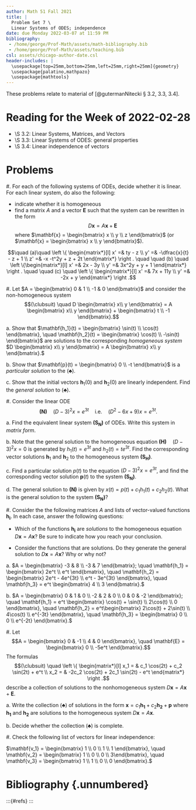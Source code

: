 ```yaml
---
author: Math 51 Fall 2021
title: |
  Problem Set 7 \
  Linear Systems of ODES; independence
date: due Monday 2022-03-07 at 11:59 PM
bibliography: 
 - /home/george/Prof-Math/assets/math-bibliography.bib
 - /home/george/Prof-Math/assets/teaching.bib 
csl: assets/chicago-author-date.csl
header-includes: |
  \usepackage[top=25mm,bottom=25mm,left=25mm,right=25mm]{geometry}
  \usepackage{palatino,mathpazo}
  \usepackage{mathtools}  
---
```


These problems relate to material of [@gutermanNitecki § 3.2, 3.3, 3.4]. 

# Reading for the Week of 2022-02-28

- \S 3.2: Linear Systems, Matrices, and Vectors
- \S 3.3: Linear Systems of ODES: general properties
- \S 3.4: Linear independence of vectors

# Problems 

#. For each of the following systems of ODEs, decide whether it is linear.
   For each linear system, do also the following:
   - indicate whether it is homogeneous
   - find a matrix $A$ and a vector $\mathbf{E}$ such that the system can
     be rewritten in the form $$D \mathbf{x} = A \mathbf{x} + \mathbf{E}$$ where
     $\mathbf{x} = \begin{bmatrix} x \\ y \\ z \end{bmatrix}$ (or
     $\mathbf{x} = \begin{bmatrix} x \\ y \end{bmatrix}$).
   
   $$\quad (a)\quad \left \{ \begin{matrix*}[l]
   x' =& ty - z \\
   y' =&  -\dfrac{x}{t} - z + 1 \\
   z' =&  -x -t^2y + z + 2t
   \end{matrix*} \right .
   \quad \quad (b) \quad \left \{\begin{matrix*}[l]
   x' =& 2x - 3y \\
   y' =& 3x^2y + y + 1
   \end{matrix*} \right .
   \quad \quad (c) \quad \left \{
   \begin{matrix*}[l]
   x' =& 7x + 11y \\
   y' =& -2x + y
   \end{matrix*}
   \right .$$

#. Let $A = \begin{bmatrix}
    0 & 1 \\
	-1 & 0 
   \end{bmatrix}$ and consider the non-homogeneous system 
   $$(\clubsuit) \quad D \begin{bmatrix} x\\ y \end{bmatrix} = A \begin{bmatrix} x\\
   y \end{bmatrix} + \begin{bmatrix} t \\ -1 \end{bmatrix}.$$
   
   a. Show that $\mathbf{h_1}(t) = \begin{bmatrix} \sin(t) \\ \cos(t)
      \end{bmatrix}, \quad \mathbf{h_2}(t) = \begin{bmatrix} \cos(t)
      \\ -\sin(t) \end{bmatrix}$ are solutions to the corresponding
      *homogeneous system* $D \begin{bmatrix} x\\ y \end{bmatrix} = A
      \begin{bmatrix} x\\ y \end{bmatrix}.$
   
   

   b. Show that $\mathbf{p}(t) = \begin{bmatrix} 0 \\ -t \end{bmatrix}$ is a
      *particular solution* to the $(\clubsuit)$.
   
   c. Show that the initial vectors $\mathbf{h}_1(0)$ and
      $\mathbf{h}_2(0)$ are linearly independent. Find the *general
      solution* to $(\clubsuit)$.
   
#. Consider the linear ODE
   $$\mathbf{(N)} \quad (D - 3)^2x = e^{3t} \quad \text{i.e.} \quad (D^2 - 6x + 9)x = e^{3t}.$$
   
   a. Find the equivalent linear system $\mathbf{(S_N)}$ of
      ODEs. Write this system in *matrix form*.
   
   b. Note that the general solution to the homogeneous equation 
      $\mathbf{(H)} \quad (D-3)^2x =0$  is generated by $h_1(t) =
      e^{3t}$ and $h_2(t) = te^{3t}$.  Find the corresponding vector
      solutions $\mathbf{h}_1$ and $\mathbf{h}_2$ to the homogeneous
      system $\mathbf{(S_H)}$.

   c. Find a particular solution $p(t)$ to the equation $(D-3)^2 x =
      e^{3t}$, and find the corresponding vector solution
	  $\mathbf{p}(t)$ to the system $\mathbf{(S_N)}$.
	  
   d. The general solution to $\mathbf{(N)}$ is given by $x(t) =
      p(t) + c_1 h_1(t) + c_2 h_2(t)$. What is the general solution to
      the system $\mathbf{(S_N)}$?

#. Consider the the following matrices $A$ and lists of vector-valued
   functions $\mathbf{h_i}$. In each case, answer the following questions:
   
   - Which of the functions $\mathbf{h_i}$ are *solutions* to the
     homogeneous equation $D\mathbf{x} = A \mathbf{x}$? Be sure to
     indicate how you reach your conclusion.
	 
   - Consider the functions that are solutions. Do they generate the
     general solution to $D\mathbf{x} = A \mathbf{x}$? Why or why not?

   a. $A = \begin{bmatrix} -3 & 8 \\ -3 & 7 \end{bmatrix}; \quad \mathbf{h_1} =
      \begin{bmatrix} 
	  2e^t \\ e^t 
	  \end{bmatrix}, 
	  \quad \mathbf{h_2} =
      \begin{bmatrix} 
	  2e^t - 4e^{3t} \\
	  e^t - 3e^{3t}	  
	  \end{bmatrix},
	  \quad \mathbf{h_3} =
	  e^t
      \begin{bmatrix} 
	  4  \\
	  3 
	  \end{bmatrix}.$
   
   b. $A = \begin{bmatrix} 
      0 & 1 & 0 \\
	  -2 & 2 & 0 \\
	  0 & 0 & -2
	  \end{bmatrix}; \quad \mathbf{h_1} =
      e^t \begin{bmatrix} 
	  \cos(t) + \sin(t) \\ 
	  2\cos(t) \\ 0
	  \end{bmatrix}, \quad  \mathbf{h_2} =  
      e^t\begin{bmatrix} 
	  2\cos(t) + 2\sin(t) \\ 
	  4\cos(t) \\ e^{-3t}	\end{bmatrix}, \quad \mathbf{h_3} =
      \begin{bmatrix} 0 \\ 0 \\ e^{-2t} \end{bmatrix}.$

#. Let $$A = \begin{bmatrix} 0 & -1 \\ 4 & 0 \end{bmatrix}, \quad
   \mathbf{E} = \begin{bmatrix} 0 \\ -5e^t \end{bmatrix}.$$ The
   formulas $$(\clubsuit) \quad \left \{ \begin{matrix*}[l] x_1 = &
   c_1 \cos(2t) + c_2 \sin(2t) + e^t \\ x_2 = & -2c_2 \cos(2t) + 2c_1
   \sin(2t) - e^t \end{matrix*} \right .$$ describe a collection of
   solutions to the nonhomogeneous system $D \mathbf{x} = A
   \mathbf{x} + \mathbf{E}$.
   
   a. Write the collection $(\clubsuit)$ of solutions in the form
      $\mathbf{x} = c_1 \mathbf{h_1} + c_2 \mathbf{h_2} + \mathbf{p}$
      where $\mathbf{h_1}$ and $\mathbf{h_2}$ are solutions to the
      homogeneous system $D\mathbf{x} = A\mathbf{x}$.
	  
   b. Decide whether the collection $(\clubsuit)$ is complete.
   
#. Check the following list of vectors for linear independence:

   $\mathbf{v_1} = \begin{bmatrix}
   1 \\ 0 \\ 1 \\ 1 \end{bmatrix}, \quad
   \mathbf{v_2} = \begin{bmatrix} 
   1 \\ 0 \\ 0 \\ 3\end{bmatrix}, \quad
   \mathbf{v_3} = \begin{bmatrix} 
   1 \\ 1 \\ 0 \\ 0
   \end{bmatrix}.$
   


# Bibliography {.unnumbered}

:::{#refs}
:::
